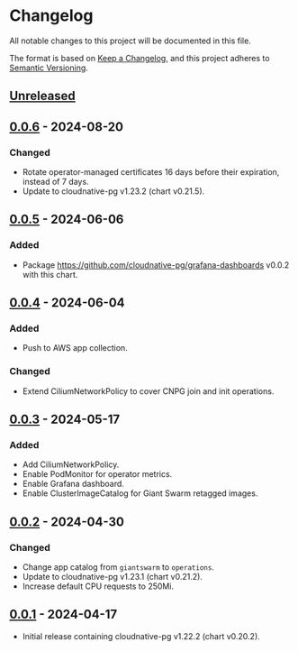 # Changelog

All notable changes to this project will be documented in this file.

The format is based on [Keep a Changelog](https://keepachangelog.com/en/1.0.0/),
and this project adheres to [Semantic Versioning](https://semver.org/spec/v2.0.0.html).

## [Unreleased]

## [0.0.6] - 2024-08-20

### Changed

- Rotate operator-managed certificates 16 days before their expiration, instead of 7 days.
- Update to cloudnative-pg v1.23.2 (chart v0.21.5).

## [0.0.5] - 2024-06-06

### Added

- Package <https://github.com/cloudnative-pg/grafana-dashboards> v0.0.2 with this chart.

## [0.0.4] - 2024-06-04

### Added

- Push to AWS app collection.

### Changed

- Extend CiliumNetworkPolicy to cover CNPG join and init operations.

## [0.0.3] - 2024-05-17

### Added

- Add CiliumNetworkPolicy.
- Enable PodMonitor for operator metrics.
- Enable Grafana dashboard.
- Enable ClusterImageCatalog for Giant Swarm retagged images.

## [0.0.2] - 2024-04-30

### Changed

- Change app catalog from `giantswarm` to `operations`.
- Update to cloudnative-pg v1.23.1 (chart v0.21.2).
- Increase default CPU requests to 250Mi.

## [0.0.1] - 2024-04-17

- Initial release containing cloudnative-pg v1.22.2 (chart v0.20.2).

[Unreleased]: https://github.com/giantswarm/cloudnative-pg-app/compare/v0.0.6...HEAD
[0.0.6]: https://github.com/giantswarm/cloudnative-pg-app/compare/v0.0.5...v0.0.6
[0.0.5]: https://github.com/giantswarm/cloudnative-pg-app/compare/v0.0.4...v0.0.5
[0.0.4]: https://github.com/giantswarm/cloudnative-pg-app/compare/v0.0.3...v0.0.4
[0.0.3]: https://github.com/giantswarm/cloudnative-pg-app/compare/v0.0.2...v0.0.3
[0.0.2]: https://github.com/giantswarm/cloudnative-pg-app/compare/v0.0.1...v0.0.2
[0.0.1]: https://github.com/giantswarm/cloudnative-pg-app/releases/tag/v0.0.1
